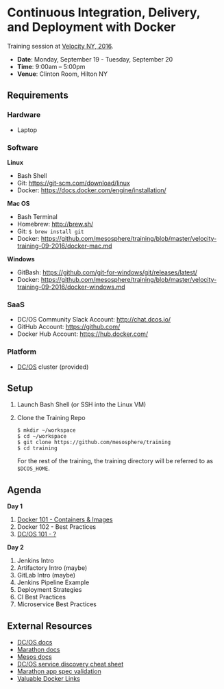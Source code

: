 # Continuous Integration, Delivery, and Deployment with Docker

Training session at [Velocity NY, 2016](http://conferences.oreilly.com/velocity/devops-web-performance-ny/public/schedule/detail/52480).

- **Date**: Monday, September 19 - Tuesday, September 20
- **Time**: 9:00am – 5:00pm
- **Venue**: Clinton Room, Hilton NY

## Requirements

### Hardware

- Laptop

### Software

**Linux**

- Bash Shell
- Git: <https://git-scm.com/download/linux>
- Docker: <https://docs.docker.com/engine/installation/>

**Mac OS**

- Bash Terminal
- Homebrew: <http://brew.sh/>
- Git: `$ brew install git`
- Docker: <https://github.com/mesosphere/training/blob/master/velocity-training-09-2016/docker-mac.md>

**Windows**

- GitBash: <https://github.com/git-for-windows/git/releases/latest/>
- Docker: <https://github.com/mesosphere/training/blob/master/velocity-training-09-2016/docker-windows.md>

### SaaS

- DC/OS Community Slack Account: <http://chat.dcos.io/>
- GitHub Account: <https://github.com/>
- Docker Hub Account: <https://hub.docker.com/>

### Platform

- [DC/OS](https://dcos.io/) cluster (provided)

## Setup

1. Launch Bash Shell (or SSH into the Linux VM)

1. Clone the Training Repo

    ```
    $ mkdir ~/workspace
    $ cd ~/workspace
    $ git clone https://github.com/mesosphere/training
    $ cd training
    ```

    For the rest of the training, the training directory will be referred to as `$DCOS_HOME`.

## Agenda

**Day 1**

1. [Docker 101 - Containers & Images](docker101/)
1. Docker 102 - Best Practices
1. [DC/OS 101 - ?](dcos/)

**Day 2**

1. Jenkins Intro
1. Artifactory Intro (maybe)
1. GitLab Intro (maybe)
1. Jenkins Pipeline Example
1. Deployment Strategies
1. CI Best Practices
1. Microservice Best Practices


## External Resources

- [DC/OS docs](https://dcos.io/docs/1.8/)
- [Marathon docs](https://mesosphere.github.io/marathon/docs/)
- [Mesos docs](http://mesos.apache.org/documentation/latest/)
- [DC/OS service discovery cheat sheet](https://github.com/dcos-labs/dcos-sd)
- [Marathon app spec validation](https://github.com/dcos-labs/marathon-validate)
- [Valuable Docker Links](http://www.nkode.io/2014/08/24/valuable-docker-links.html)
